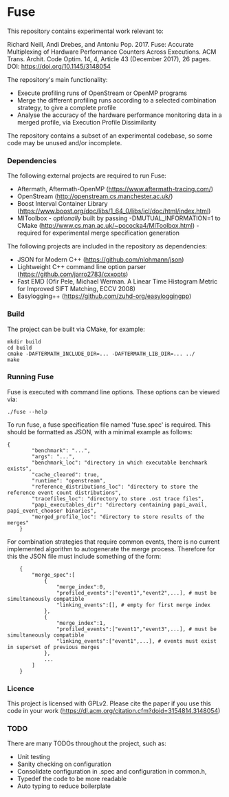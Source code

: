# Fuse

This repository contains experimental work relevant to:

Richard Neill, Andi Drebes, and Antoniu Pop. 2017. Fuse: Accurate Multiplexing of Hardware Performance Counters Across Executions. ACM Trans. Archit. Code Optim. 14, 4, Article 43 (December 2017), 26 pages. DOI: https://doi.org/10.1145/3148054

The repository's main functionality:

* Execute profiling runs of OpenStream or OpenMP programs
* Merge the different profiling runs according to a selected combination strategy, to give a complete profile
* Analyse the accuracy of the hardware performance monitoring data in a merged profile, via Execution Profile Dissimilarity

The repository contains a subset of an experimental codebase, so some code may be unused and/or incomplete.

### Dependencies

The following external projects are required to run Fuse:

* Aftermath, Aftermath-OpenMP (https://www.aftermath-tracing.com/)
* OpenStream (http://openstream.cs.manchester.ac.uk/)
* Boost Interval Container Library (https://www.boost.org/doc/libs/1_64_0/libs/icl/doc/html/index.html)
* MIToolbox - *optionally* built by passing -DMUTUAL_INFORMATION=1 to CMake (http://www.cs.man.ac.uk/~pococka4/MIToolbox.html) - required for experimental merge specification generation

The following projects are included in the repository as dependencies:

* JSON for Modern C++ (https://github.com/nlohmann/json)
* Lightweight C++ command line option parser (https://github.com/jarro2783/cxxopts)
* Fast EMD (Ofir Pele, Michael Werman. A Linear Time Histogram Metric for Improved SIFT Matching, ECCV 2008)
* Easylogging++ (https://github.com/zuhd-org/easyloggingpp)

### Build

The project can be built via CMake, for example:

    mkdir build
    cd build
    cmake -DAFTERMATH_INCLUDE_DIR=... -DAFTERMATH_LIB_DIR=... ../
    make

### Running Fuse

Fuse is executed with command line options. These options can be viewed via:

    ./fuse --help

To run fuse, a fuse specification file named 'fuse.spec' is required. This should be formatted as JSON, with a minimal example as follows:

    {
			"benchmark": "...",
			"args": "...",
			"benchmark_loc": "directory in which executable benchmark exists",
			"cache_cleared": true,
			"runtime": "openstream",
			"reference_distributions_loc": "directory to store the reference event count distributions",
			"tracefiles_loc": "directory to store .ost trace files",
			"papi_executables_dir": "directory containing papi_avail, papi_event_chooser binaries",
			"merged_profile_loc": "directory to store results of the merges"
		}

For combination strategies that require common events, there is no current implemented algorithm to autogenerate the merge process. Therefore for this the JSON file must include something of the form:

		{
			"merge_spec":[
				{
					"merge_index":0,
					"profiled_events":["event1","event2",...], # must be simultaneously compatible
					"linking_events":[], # empty for first merge index
				},
				{
					"merge_index":1,
					"profiled_events":["event1","event3",...], # must be simultaneously compatible
					"linking_events":["event1",...], # events must exist in superset of previous merges
				},
				...
			]
		}

### Licence

This project is licensed with GPLv2. Please cite the paper if you use this code in your work (https://dl.acm.org/citation.cfm?doid=3154814.3148054)

### TODO

There are many TODOs throughout the project, such as:

* Unit testing
* Sanity checking on configuration
* Consolidate configuration in .spec and configuration in common.h,
* Typedef the code to be more readable
* Auto typing to reduce boilerplate

